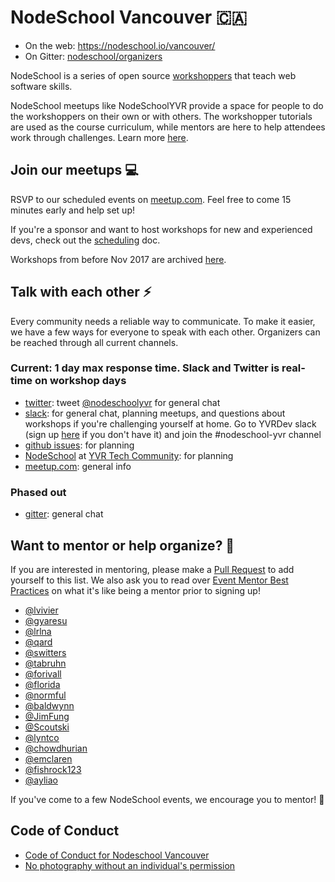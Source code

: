 
# NodeSchool Vancouver 🇨🇦

- On the web: https://nodeschool.io/vancouver/
- On Gitter: [nodeschool/organizers](https://gitter.im/nodeschool/organizers)

NodeSchool is a series of open source [workshoppers](http://nodeschool.io/) that
teach web software skills.

NodeSchool meetups like NodeSchoolYVR provide a space for people to do the
workshoppers on their own or with others. The workshopper tutorials are used as
the course curriculum, while mentors are here to help attendees work through
challenges. Learn more [here](http://nodeschool.io/vancouver/).

## Join our meetups 💻

RSVP to our scheduled events on [meetup.com](https://www.meetup.com/nodeschool-vancouver).
Feel free to come 15 minutes early and help set up!

If you're a sponsor and want to host workshops for new and experienced devs,
check out the [scheduling](./SCHEDULING.md) doc.

Workshops from before Nov 2017 are archived [here](https://ti.to/nodeschool-vancouver).

## Talk with each other ⚡️

Every community needs a reliable way to communicate. To make it easier, we have
a few ways for everyone to speak with each other. Organizers can be reached through
all current channels.

### Current: 1 day max response time. Slack and Twitter is real-time on workshop days

- [twitter](https://twitter.com/nodeschoolyvr): tweet [@nodeschoolyvr](https://twitter.com/nodeschoolyvr) for general chat
- [slack](https://yvrdev.slack.com): for general chat, planning meetups, and
questions about workshops if you're challenging yourself at home. Go to YVRDev slack
(sign up [here](https://yvrdev.herokuapp.com/) if you don't have it) and join
the #nodeschool-yvr channel
- [github issues](https://github.com/nodeschool/vancouver/issues/): for planning
- [NodeSchool](https://community.vancouvertech.com/c/events/nodeschool) at [YVR Tech Community](https://community.vancouvertech.com): for planning
- [meetup.com](https://www.meetup.com/nodeschool-vancouver): general info

### Phased out

- [gitter](https://gitter.im/nodeschool/vancouver): general chat

## Want to mentor or help organize? 💛

If you are interested in mentoring, please make a
[Pull Request](https://github.com/nodeschool/vancouver/pulls) to add
yourself to this list. We also ask you to read over [Event Mentor Best Practices](https://github.com/nodeschool/organizers/wiki/Event-Mentor-Best-Practices)
on what it's like being a mentor prior to signing up!

- [@lvivier](https://github.com/lvivier)
- [@gyaresu](https://github.com/gyaresu)
- [@lrlna](https://github.com/lrlna)
- [@qard](https://github.com/qard)
- [@switters](https://github.com/switters)
- [@tabruhn](https://github.com/tabruhn)
- [@forivall](https://github.com/forivall)
- [@florida](https://github.com/florida)
- [@normful](https://github.com/normful)
- [@baldwynn](https://github.com/baldwynn)
- [@JimFung](https://github.com/JimFung)
- [@Scoutski](https://github.com/Scoutski)
- [@lyntco](https://github.com/lyntco)
- [@chowdhurian](https://github.com/chowdhurian)
- [@emclaren](https://github.com/emclaren)
- [@fishrock123](https://github.com/fishrock123)
- [@ayliao](https://github.com/ayliao)

If you've come to a few NodeSchool events, we encourage you to mentor! :tada:

## Code of Conduct

- [Code of Conduct for Nodeschool Vancouver](code-of-conduct.md)
- [No photography without an individual's permission](https://adainitiative.org/2013/07/another-way-to-attract-women-to-conferences-photography-policies/)
